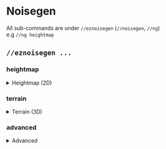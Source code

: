 # Noisegen

All sub-commands are under `//eznoisegen` (`//noisegen`, `//ng`)\
e.g `//ng heightmap`

## `//eznoisegen ...`

### heightmap

<details>

<summary>Heightmap (2D)</summary>

**`//eznoisegen heightmap <palette> <noise> [height] [-z <zoom>] [-s <seed>] [-o <offset>] [-ct]`**

* **Palette**: Specifies the palette of blocks to use.
* **Noise**: Defines the noise preset to use.
* **Height** (Default: 0): Controls the height from the bottom of your selection. A value of 0 will take the selection's height. _Can place blocks above the selection if the height is great enough_
* **-z** (Default: 1): Adjusts the zoom level of the noise.
* **-s** (Default: -1): Sets the noise seed.
* **-o** (Default: (0,0,0)): Offsets the noise generation coordinates by a given vector (X,Y,Z).
* **-c**: When used, centres the noise generation on the world coordinates of the selection.
* **-t**: Enables smooth mode, specifically for snow, water, and lava blocks in the palette \[Applicable only in heightmap mode].

</details>

### terrain

<details>

<summary>Terrain (3D)</summary>

**`//eznoisegen terrain <palette> <noise> [height] [strength] [-z <scale>] [-s <seed>] [-l <smear>] [-o <offset>] [-chnt]`**

* **Palette**: Specifies the palette of blocks to use.
* **Noise**: Defines the noise preset to use.
* **Height** (Default: 0): Controls the height from the bottom of your selection. A value of 0 will take the selection's height. _Can place blocks above the selection if the height is great enough_
* **Strength** (Default: 1,0.5,0): Takes up to 3 comma-separated values which controls the strength of noise at various heights:
  * _`0.5` would be 50% strength everywhere_
  * _`0.7,0` would be 70% strength at the very bottom and 0% at the top, with everything in-between being a smooth transition_
  * _`0,1,0` would be 0% strength at the bottom, 100% in the middle, and 0% at the top_
* **-z** (Default: 1): Adjusts the zoom level of the noise.
* **-s** (Default: -1): Sets the noise seed.
* **-l** (Default: 0): Applies a vertical smear to 3D noise.
* **-o** (Default: (0,0,0)): Offsets the noise generation coordinates by a given vector (X,Y,Z).
* **-c**: When used, centres the noise generation on the world coordinates of the selection.

</details>

### advanced

<details>

<summary>Advanced</summary>

**`//eznoisegen <palette> <noise> [lowerThreshold] [upperThreshold] [-z <scale>] [-s <seed>] [-l <smear>] [-o <offset>] [-chnt]`**

* **Palette**: Specifies the palette of blocks to use.
* **Noise**: Defines the noise preset to use.
* **Lower Threshold** (Default: 0): Sets the lower threshold for noise generation, with support for WorldEdit expressions (range: 0-1.0).
* **Upper Threshold** (Default: 0.5): Sets the upper threshold for noise generation, with support for WorldEdit expressions (range: 0-1.0).
* **-z** (Default: 1): Adjusts the zoom level of the noise.
* **-s** (Default: -1): Sets the noise seed.
* **-l** (Default: 0): Applies a vertical smear to 3D noise.
* **-o** (Default: (0,0,0)): Offsets the noise generation coordinates by a given vector (X,Y,Z).
* **-c**: When used, centres the noise generation on the world coordinates of the selection.
* **-h**: Activates heightmap mode using 2D noise.\
  &#xNAN;_&#x48;eightmap mode is only compatible with Cuboid, Cylinder, or Polygon region types._
* **-n**: Uses normalized (-1 to 1) selection-centred coordinates for noise generation.
* **-t**: Enables smooth mode, specifically for snow, water, and lava blocks in the palette \[Applicable only in heightmap mode].

</details>
